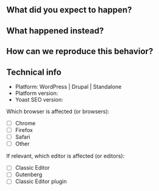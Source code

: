 ## What did you expect to happen?

## What happened instead?

## How can we reproduce this behavior?


## Technical info

* Platform: WordPress | Drupal | Standalone
* Platform version:
* Yoast SEO version:

<!-- You can check these boxes once you've created the issue. -->
Which browser is affected (or browsers): 
- [ ] Chrome
- [ ] Firefox
- [ ] Safari
- [ ] Other <!-- please specify -->
<!-- You can check these boxes once you've created the issue.
- If you are using Gutenberg or the Classic Editor plugin, please make sure you have updated to the latest version.
 -->

If relevant, which editor is affected (or editors): 
- [ ] Classic Editor
- [ ] Gutenberg
- [ ] Classic Editor plugin
